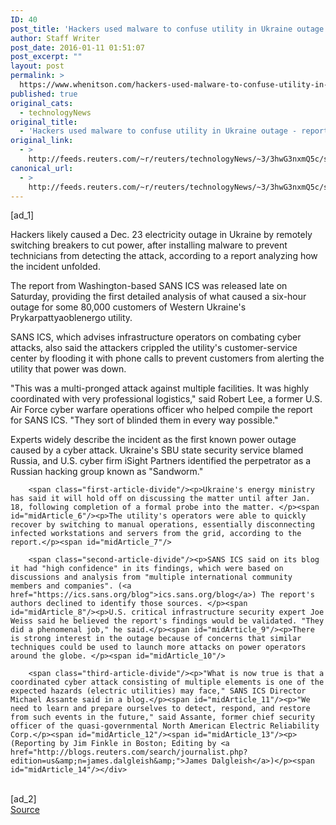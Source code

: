 ```yaml
---
ID: 40
post_title: 'Hackers used malware to confuse utility in Ukraine outage &#8211; report'
author: Staff Writer
post_date: 2016-01-11 01:51:07
post_excerpt: ""
layout: post
permalink: >
  https://www.whenitson.com/hackers-used-malware-to-confuse-utility-in-ukraine-outage-report/
published: true
original_cats:
  - technologyNews
original_title:
  - 'Hackers used malware to confuse utility in Ukraine outage - report'
original_link:
  - >
    http://feeds.reuters.com/~r/reuters/technologyNews/~3/3hwG3nxmQ5c/story01.htm
canonical_url:
  - >
    http://feeds.reuters.com/~r/reuters/technologyNews/~3/3hwG3nxmQ5c/story01.htm
---
```

 [ad_1]
<br><div id="articleText">
<span id="midArticle_start"/>

<span id="midArticle_0"/><span class="focusParagraph" readability="6"><p><span class="articleLocatio&lt;/span&gt;n">Hackers likely caused a Dec. 23 electricity outage in Ukraine by remotely switching breakers to cut power, after installing malware to prevent technicians from detecting the attack, according to a report analyzing how the incident unfolded. </span></p></span><span id="midArticle_1"/><p>The report from Washington-based SANS ICS was released late on Saturday, providing the first detailed analysis of what caused a six-hour outage for some 80,000 customers of Western Ukraine's Prykarpattyaoblenergo utility.</p><span id="midArticle_2"/><p>SANS ICS, which advises infrastructure operators on combating cyber attacks, also said the attackers crippled the utility's customer-service center by flooding it with phone calls to prevent customers from alerting the utility that power was down.</p><span id="midArticle_3"/><p>"This was a multi-pronged attack against multiple facilities. It was highly coordinated with very professional logistics," said Robert Lee, a former U.S. Air Force cyber warfare operations officer who helped compile the report for SANS ICS. "They sort of blinded them in every way possible."</p><span id="midArticle_4"/><p>Experts widely describe the incident as the first known power outage caused by a cyber attack. Ukraine's SBU state security service blamed Russia, and U.S. cyber firm iSight Partners identified the perpetrator as a Russian hacking group known as "Sandworm."</p><span id="midArticle_5"/>
        
        <span class="first-article-divide"/><p>Ukraine's energy ministry has said it will hold off on discussing the matter until after Jan. 18, following completion of a formal probe into the matter. </p><span id="midArticle_6"/><p>The utility's operators were able to quickly recover by switching to manual operations, essentially disconnecting infected workstations and servers from the grid, according to the report.</p><span id="midArticle_7"/>
        
        <span class="second-article-divide"/><p>SANS ICS said on its blog it had "high confidence" in its findings, which were based on discussions and analysis from "multiple international community members and companies". (<a href="https://ics.sans.org/blog">ics.sans.org/blog</a>) The report's authors declined to identify those sources. </p><span id="midArticle_8"/><p>U.S. critical infrastructure security expert Joe Weiss said he believed the report's findings would be validated. "They did a phenomenal job," he said.</p><span id="midArticle_9"/><p>There is strong interest in the outage because of concerns that similar techniques could be used to launch more attacks on power operators around the globe. </p><span id="midArticle_10"/>
        
        <span class="third-article-divide"/><p>"What is now true is that a coordinated cyber attack consisting of multiple elements is one of the expected hazards (electric utilities) may face," SANS ICS Director Michael Assante said in a blog.</p><span id="midArticle_11"/><p>"We need to learn and prepare ourselves to detect, respond, and restore from such events in the future," said Assante, former chief security officer of the quasi-governmental North American Electric Reliability Corp.</p><span id="midArticle_12"/><span id="midArticle_13"/><p> (Reporting by Jim Finkle in Boston; Editing by <a href="http://blogs.reuters.com/search/journalist.php?edition=us&amp;n=james.dalgleish&amp;">James Dalgleish</a>)</p><span id="midArticle_14"/></div>
<br>[ad_2]
<br><a href="http://feeds.reuters.com/~r/reuters/technologyNews/~3/3hwG3nxmQ5c/story01.htm">Source </a>